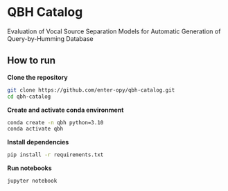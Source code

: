 # QBH Catalog
Evaluation of Vocal Source Separation Models for Automatic Generation of Query-by-Humming Database

## How to run

**Clone the repository**

```bash
git clone https://github.com/enter-opy/qbh-catalog.git
cd qbh-catalog
```

**Create and activate conda environment**

```bash
conda create -n qbh python=3.10
conda activate qbh
```

**Install dependencies**

```bash
pip install -r requirements.txt
```

**Run notebooks**

```bash
jupyter notebook
```


